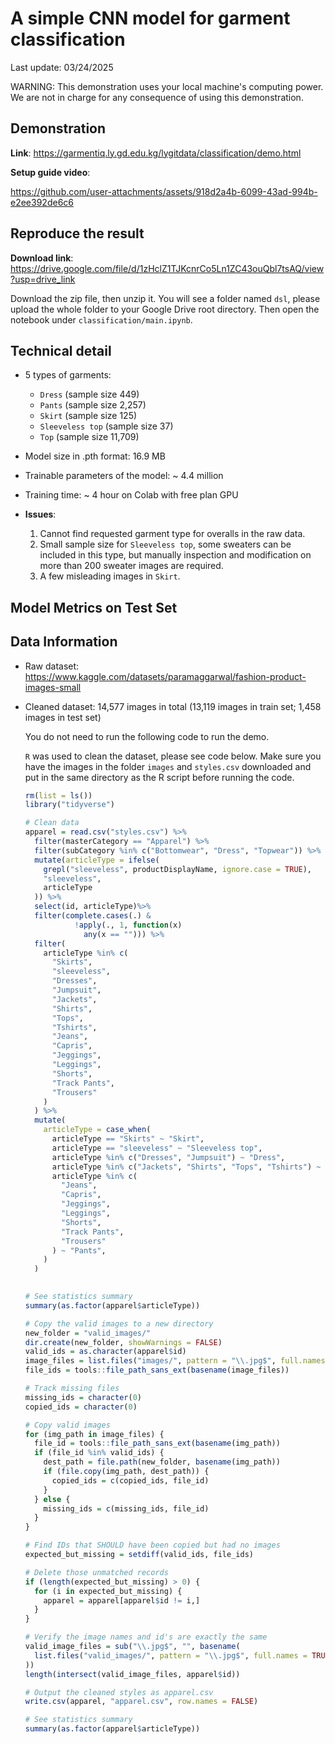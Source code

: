 # A simple CNN model for garment classification

Last update: 03/24/2025

WARNING: This demonstration uses your local machine's computing power. We are not in charge for any consequence of using this demonstration.

## Demonstration 

**Link**: https://garmentiq.ly.gd.edu.kg/lygitdata/classification/demo.html

**Setup guide video**:

https://github.com/user-attachments/assets/918d2a4b-6099-43ad-994b-e2ee392de6c6

## Reproduce the result

**Download link**: https://drive.google.com/file/d/1zHclZ1TJKcnrCo5Ln1ZC43ouQbl7tsAQ/view?usp=drive_link

Download the zip file, then unzip it. You will see a folder named `dsl`, please upload the whole folder to your Google Drive root directory. Then open the notebook under `classification/main.ipynb`.

## Technical detail

- 5 types of garments:
    - `Dress` (sample size 449)
    - `Pants` (sample size 2,257)
    - `Skirt` (sample size 125)
    - `Sleeveless top` (sample size 37)
    - `Top` (sample size 11,709)

- Model size in .pth format: 16.9 MB

- Trainable parameters of the model: ~ 4.4 million

- Training time: ~ 4 hour on Colab with free plan GPU

- **Issues**:
    1. Cannot find requested garment type for overalls in the raw data.
    2. Small sample size for `Sleeveless top`, some sweaters can be included in this type, but manually inspection and modification on more than 200 sweater images are required.
    3. A few misleading images in `Skirt`.

## Model Metrics on Test Set



## Data Information

- Raw dataset: https://www.kaggle.com/datasets/paramaggarwal/fashion-product-images-small

- Cleaned dataset: 14,577 images in total (13,119 images in train set; 1,458 images in test set)

  You do not need to run the following code to run the demo.

  `R` was used to clean the dataset, please see code below. Make sure you have the images in the folder `images` and `styles.csv` downloaded and put in the same directory as the R script before running the code.

  ```r
  rm(list = ls())
  library("tidyverse")
  
  # Clean data
  apparel = read.csv("styles.csv") %>%
    filter(masterCategory == "Apparel") %>%
    filter(subCategory %in% c("Bottomwear", "Dress", "Topwear")) %>%
    mutate(articleType = ifelse(
      grepl("sleeveless", productDisplayName, ignore.case = TRUE),
      "sleeveless",
      articleType
    )) %>%
    select(id, articleType)%>%
    filter(complete.cases(.) &
             !apply(., 1, function(x)
               any(x == ""))) %>%
    filter(
      articleType %in% c(
        "Skirts",
        "sleeveless",
        "Dresses",
        "Jumpsuit",
        "Jackets",
        "Shirts",
        "Tops",
        "Tshirts",
        "Jeans",
        "Capris",
        "Jeggings",
        "Leggings",
        "Shorts",
        "Track Pants",
        "Trousers"
      )
    ) %>%
    mutate(
      articleType = case_when(
        articleType == "Skirts" ~ "Skirt",
        articleType == "sleeveless" ~ "Sleeveless top",
        articleType %in% c("Dresses", "Jumpsuit") ~ "Dress",
        articleType %in% c("Jackets", "Shirts", "Tops", "Tshirts") ~ "Top",
        articleType %in% c(
          "Jeans",
          "Capris",
          "Jeggings",
          "Leggings",
          "Shorts",
          "Track Pants",
          "Trousers"
        ) ~ "Pants",
      )
    )
    
  
  # See statistics summary
  summary(as.factor(apparel$articleType))
  
  # Copy the valid images to a new directory
  new_folder = "valid_images/"
  dir.create(new_folder, showWarnings = FALSE)
  valid_ids = as.character(apparel$id)
  image_files = list.files("images/", pattern = "\\.jpg$", full.names = TRUE)
  file_ids = tools::file_path_sans_ext(basename(image_files))
  
  # Track missing files
  missing_ids = character(0)
  copied_ids = character(0)
  
  # Copy valid images
  for (img_path in image_files) {
    file_id = tools::file_path_sans_ext(basename(img_path))
    if (file_id %in% valid_ids) {
      dest_path = file.path(new_folder, basename(img_path))
      if (file.copy(img_path, dest_path)) {
        copied_ids = c(copied_ids, file_id)
      }
    } else {
      missing_ids = c(missing_ids, file_id)
    }
  }
  
  # Find IDs that SHOULD have been copied but had no images
  expected_but_missing = setdiff(valid_ids, file_ids)
  
  # Delete those unmatched records
  if (length(expected_but_missing) > 0) {
    for (i in expected_but_missing) {
      apparel = apparel[apparel$id != i,]
    }
  }
  
  # Verify the image names and id's are exactly the same
  valid_image_files = sub("\\.jpg$", "", basename(
    list.files("valid_images/", pattern = "\\.jpg$", full.names = TRUE)
  ))
  length(intersect(valid_image_files, apparel$id))
  
  # Output the cleaned styles as apparel.csv
  write.csv(apparel, "apparel.csv", row.names = FALSE)
  
  # See statistics summary
  summary(as.factor(apparel$articleType))
  ```
